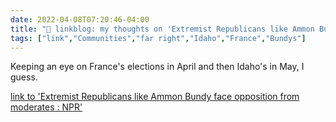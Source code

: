 ```yaml
---
date: 2022-04-08T07:20:46-04:00
title: "🔗 linkblog: my thoughts on 'Extremist Republicans like Ammon Bundy face opposition from moderates : NPR'"
tags: ["link","Communities","far right","Idaho","France","Bundys"]
---
```

Keeping an eye on France's elections in April and then Idaho's in May, I guess.
 
[link to 'Extremist Republicans like Ammon Bundy face opposition from moderates : NPR'](https://www.npr.org/2022/04/08/1091435312/idaho-primary-republican-party-politics)

